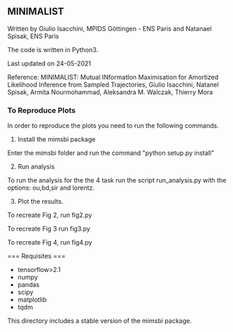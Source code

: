 ## MINIMALIST

Written by Giulio Isacchini, MPIDS Göttingen - ENS Paris and Natanael Spisak, ENS Paris

The code is written in Python3.

Last updated on 24-05-2021

Reference: MINIMALIST: Mutual INformatIon Maximisation for Amortized Likelihood Inference from Sampled Trajectories, Giulio Isacchini, Natanel Spisak, Armita Nourmohammad, Aleksandra M. Walczak, Thierry Mora

### To Reproduce Plots

In order to reproduce the plots you need to run the following commands.

1) Install the mimsbi package

Enter the mimsbi folder and run the command "python setup.py install"

2) Run analysis

To run the analysis for the the 4 task run the script run_analysis.py with the options: ou,bd,sir and lorentz. 

3) Plot the results.

To recreate Fig 2, run fig2.py

To recreate Fig 3 run fig3.py

To recreate Fig 4, run fig4.py

=== Requisites ===

- tensorflow>2.1
- numpy
- pandas
- scipy
- matplotlib
- tqdm

This directory includes a stable version of the mimsbi package.  <!-- The full package is available in ... -->
